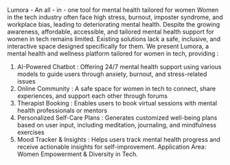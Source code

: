 Lumora - An all - in - one tool for mental health tailored for women
Women in the tech industry often face high stress, burnout, imposter syndrome, and workplace bias, leading to deteriorating mental health. Despite the growing awareness, affordable, accessible, and tailored mental health support for women in tech remains limited. Existing solutions lack a safe, inclusive, and interactive space designed specifically for them. We present Lumora, a mental health and wellness platform tailored for women in tech, providing :
1. AI-Powered Chatbot : Offering 24/7 mental health support using various models to guide users through anxiety, burnout, and stress-related issues
2. Online Community : A safe space for women in tech to connect, share experiences, and support each other through forums
3. Therapist Booking : Enables users to book virtual sessions with mental health professionals or mentors
4. Personalized Self-Care Plans : Generates customized well-being plans based on user input, including meditation, journaling, and mindfulness exercises
5. Mood Tracker & Insights : Helps users track mental health progress and receive actionable insights for self-improvement.
Application Area: Women Empowerment & Diversity in Tech.
